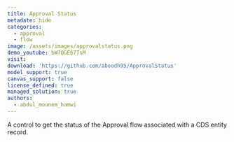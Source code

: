 ```yaml
---
title: Approval Status
metadate: hide
categories:
  - approval
  - flow
image: /assets/images/approvalstatus.png
demo_youtube: bW7QGE67TsM
visit: 
download: 'https://github.com/aboodh95/ApprovalStatus'
model_support: true
canvas_support: false
license_defined: true
managed_solution: true
authors:
  - abdul_mounem_hamwi
---
```

A control to get the status of the Approval flow associated with a CDS entity record.
